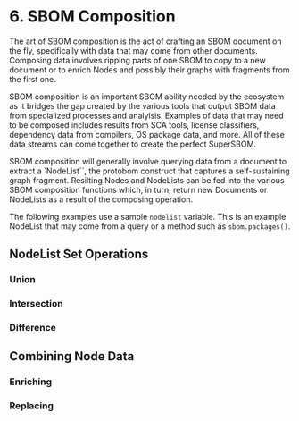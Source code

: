 # 6. SBOM Composition

The art of SBOM composition is the act of crafting an SBOM document on the fly, 
specifically with data that may come from other documents. Composing data involves
ripping parts of one SBOM to copy to a new document or to enrich Nodes and possibly
their graphs with fragments from the first one.

SBOM composition is an important SBOM ability needed by the ecosystem as it 
bridges the gap created by the various tools that output SBOM data from 
specialized processes and analyisis. Examples of data that may need to be 
composed includes results from SCA tools, license classifiers, dependency data
from compilers, OS package data, and more. All of these data streams can come
together to create the perfect SuperSBOM.

SBOM composition will generally involve querying data from a document to extract
a `NodeList``, the protobom construct that captures a self-sustaining graph
fragment. Resilting Nodes and NodeLists can be fed into the various SBOM
composition functions which, in turn, return new Documents or NodeLists as a
result of the composing operation.

The following examples use a sample `nodelist` variable. This is an example
NodeList that may come from a query or a method such as `sbom.packages()`.

## NodeList Set Operations
### Union
### Intersection
### Difference

## Combining Node Data
### Enriching
### Replacing

